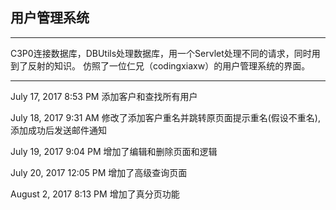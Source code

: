 ## 用户管理系统

_ _ _
C3P0连接数据库，DBUtils处理数据库，用一个Servlet处理不同的请求，同时用到了反射的知识。
仿照了一位仁兄（codingxiaxw）的用户管理系统的界面。
_ _ _

July 17, 2017 8:53 PM
添加客户和查找所有用户

July 18, 2017 9:31 AM
修改了添加客户重名并跳转原页面提示重名(假设不重名),添加成功后发送邮件通知

July 19, 2017 9:04 PM
增加了编辑和删除页面和逻辑

July 20, 2017 12:05 PM
增加了高级查询页面

August 2, 2017 8:13 PM
增加了真分页功能
